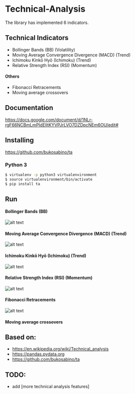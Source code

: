 # Technical-Analysis
The library has implemented 6 indicators.

## Technical Indicators
* Bollinger Bands (BB) (Volatility)
* Moving Average Convergence Divergence (MACD) (Trend)
* Ichimoku Kinkō Hyō (Ichimoku) (Trend)
* Relative Strength Index (RSI) (Momentum)

#### Others
* Fibonacci Retracements
* Moving average crossovers

## Documentation
https://docs.google.com/document/d/1NLr-rgF66NCBmLmPIdElltKYVPJrLVO7DZDpcNEm6OU/edit#

## Installing
https://github.com/bukosabino/ta

### Python 3
```sh
$ virtualenv -p python3 virtualenvironment
$ source virtualenvironment/bin/activate
$ pip install ta
```
## Run
#### Bollinger Bands (BB)
![alt text](https://github.com/DimitraPanou/Technical-Analysis/tree/master/doc/Figure_1.png)

#### Moving Average Convergence Divergence (MACD) (Trend)
![alt text](https://github.com/DimitraPanou/Technical-Analysis/tree/master/doc/Figure_1-1.png)
#### Ichimoku Kinkō Hyō (Ichimoku) (Trend)
![alt text](https://github.com/DimitraPanou/Technical-Analysis/tree/master/doc/Figure_1-2.png)
#### Relative Strength Index (RSI) (Momentum)
![alt text](https://github.com/DimitraPanou/Technical-Analysis/tree/master/doc/Figure_1-3.png)
#### Fibonacci Retracements
![alt text](https://github.com/DimitraPanou/Technical-Analysis/tree/master/doc/Figure_1-4.png)
#### Moving average crossovers
## Based on:

* https://en.wikipedia.org/wiki/Technical_analysis
* https://pandas.pydata.org
* https://github.com/bukosabino/ta

## TODO:
* add [more technical analysis features]

